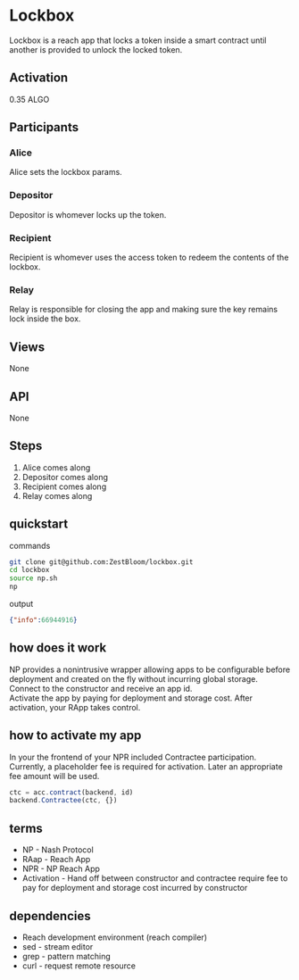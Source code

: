 # Lockbox

Lockbox is a reach app that locks a token inside a smart contract until another is provided to unlock the locked token.

## Activation

0.35 ALGO

## Participants
### Alice
Alice sets the lockbox params.
### Depositor
Depositor is whomever locks up the token.
### Recipient
Recipient is whomever uses the access token to redeem the contents of the lockbox.
### Relay
Relay is responsible for closing the app and making sure the key remains lock inside the box.
## Views
None
## API
None

## Steps

1. Alice comes along
1. Depositor comes along
1. Recipient comes along
1. Relay comes along

## quickstart

commands
```bash
git clone git@github.com:ZestBloom/lockbox.git
cd lockbox
source np.sh 
np
```

output
```json
{"info":66944916}
```

## how does it work

NP provides a nonintrusive wrapper allowing apps to be configurable before deployment and created on the fly without incurring global storage.   
Connect to the constructor and receive an app id.   
Activate the app by paying for deployment and storage cost. 
After activation, your RApp takes control.

## how to activate my app

In your the frontend of your NPR included Contractee participation. Currently, a placeholder fee is required for activation. Later an appropriate fee amount will be used.

```js
ctc = acc.contract(backend, id)
backend.Contractee(ctc, {})
```

## terms

- NP - Nash Protocol
- RAap - Reach App
- NPR - NP Reach App
- Activation - Hand off between constructor and contractee require fee to pay for deployment and storage cost incurred by constructor

## dependencies

- Reach development environment (reach compiler)
- sed - stream editor
- grep - pattern matching
- curl - request remote resource


